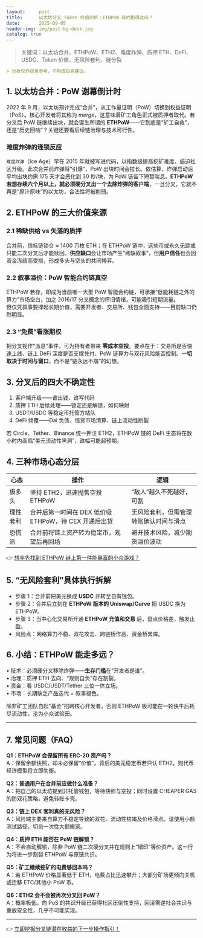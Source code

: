 ```yaml
---
layout:     post
title:      以太坊分叉 Token 价值剖析：ETHPoW 真的跑得远吗？
date:       2025-09-05
header-img: img/post-bg-desk.jpg
catalog: true
---
```


> 关键词：以太坊合并、ETHPoW、ETH2、难度炸弹、质押 ETH、DeFi、USDC、Token 价值、无风险套利、链分裂

```markdown
> 分析仅作信息参考，不构成投资建议。
```

## 1. 以太坊合并：PoW 谢幕倒计时
2022 年 9 月，以太坊预计完成“合并”，从工作量证明（PoW）切换到权益证明（PoS）。核心开发者将其称为 *merge*，这意味着矿工角色正式被质押者取代。若分叉后 PoW 链继续出块，就会诞生所谓的 **ETHPoW**——它到底是“矿工自救”，还是“历史回响”？关键还要看后续链治理与技术可行性。

### 难度炸弹的连锁反应
`难度炸弹`（Ice Age）早在 2015 年就被写进代码，以指数级提高挖矿难度、逼迫社区升级。此次合并前炸弹将“引爆”，PoW 出块时间会拉长。依估算，炸弹启动后平均出块约需 175 天才会恶化到 30 秒/块，为 PoW 链留下短暂喘息。**ETHPoW 若想存续六个月以上，就必须硬分叉出一个去除炸弹的客户端**，一旦分叉，它就不再是“原汁原味”的以太坊，合法性将被削弱。

## 2. ETHPoW 的三大价值来源
### 2.1 稀缺供给 vs 失落的质押
合并前，信标链锁仓 ≈ 1400 万枚 ETH；在 ETHPoW 链中，这些币或永久无踪或只能二次分叉后才能赎回。**供应缺口**会让市场产生“稀缺叙事”，但**用户信任**也会因资金冻结而受损，形成多头与空头的共同博弈。

### 2.2 叙事溢价：PoW 智能合约链真空
ETHPoW 若存，即成为当前唯一大型 PoW 智能合约链，可承接“低能耗链之外的算力”市场空白，加之 2016/17 分叉概念的怀旧情绪，可能吸引短期流量。  
但仅凭叙事要撑起长期价值，需要开发者、交易所、钱包全面支持——目前缺口仍然明显。

### 2.3 “免费”看涨期权
把分叉视作“派息”事件，可为持有者带来 **零成本空投**。要点在于：交易所是否快速上线、链上 DeFi 深度是否支撑兑付、PoW 链算力与双花风险能否控制。**一切取决于时间与窗口**，而不是“链永远不崩”的幻想。

## 3. 分叉后的四大不确定性
1. 客户端升级——谁出钱、谁写代码  
2. 质押 ETH 后续处理——锁定还是解锁，如何映射  
3. USDT/USDC 等稳定币托管方站队  
4. DeFi 倾覆——Dai 负债、借贷市场清算、链上流动性断裂  

若 Circle、Tether、Binance 统一押注 ETH2，ETHPoW 链的 DeFi 生态将在数小时内面临“美元流动性黑洞”，跌幅可能超预期。

## 4. 三种市场心态分层
| 心态 | 操作 | 逻辑 |
|---|---|---|
| 极多头 | 坚持 ETH2，迅速抛售空投 ETHPoW | “敌人”越久不死越好，可割 |
| 理性套利 | 合并后第一时间在 DEX 低价吸 ETHPoW，待 CEX 开通后出货 | 无风险套利，但需管理转账确认时间与滑点 |
| 恐慌派 | 合并前将链上资产转为稳定币，观望后再回场 | 避开技术风险，减少期货溢价波动 |

👉 [想率先找到 ETHPoW 链上第一件能暴富的小众游戏？](https://okxdog.com/)

## 5. “无风险套利”具体执行拆解
- 步骤 1：合并前把美元换成 **USDC** 并转至自有钱包。  
- 步骤 2：合并后立刻在 **ETHPoW 版本的 Uniswap/Curve** 把 USDC 换为 ETHPoW。  
- 步骤 3：当中心化交易所开通 **ETHPoW 充值和交易** 后，盘点价格差，触发止盈。  
- 风险点：网络算力不稳、双花攻击、跨链桥作恶、资金桥累库。

## 6. 小结：ETHPoW 能走多远？
• 技术：必须硬分叉移除炸弹——**生存门槛**在“开发者是谁”。  
• 治理：质押 ETH 去向、“规则自负”存在割裂。  
• 资金：看 USDC/USDT/Tether 三位一体立场。  
• 市场：长期缺乏产品迭代 = 叙事褪色。  

除非矿工团队自起“基金”招聘核心开发者，否则 ETHPoW 极可能在一轮快牛后耗尽流动性，沦为小众试验田。

---

## 7. 常见问题（FAQ）

**Q1：ETHPoW 会保留所有 ERC-20 资产吗？**  
A：保留余额快照，却未必保留“价值”。背后的美元稳定币若只认 ETH2，则代币经济模型将立即失衡。

**Q2：普通用户在合并前应做什么准备？**  
A：把自己的以太坊提到非托管钱包，等待快照与空投；同时设置 CHEAPER GAS 的防双花策略，避免转账卡壳。

**Q3：链上 DEX 套利真的无风险？**  
A：风险端主要来自算力不稳定导致的双花、流动性枯竭及价格滑点。请使用小额测试路径，切忌一次性大额搬家。

**Q4：质押 ETH 能否在 PoW 链解锁？**  
A：不会自动解锁，除非 PoW 链二次硬分叉并在规则上“增印”等价资产。这一行为将进一步割裂 ETHPoW 与原链共识。

**Q5：矿工继续挖矿的电费够回本吗？**  
A：若 ETHPoW 价格显著低于 ETH，电费占比迅速攀升；大部分矿场更倾向关机或迁移 ETC/其他小 PoW 币。

**Q6：ETH2 会不会被再次分叉回 PoW？**  
A：概率极低。向 PoS 的共识升级已获得社区压倒性支持，回滚需逆社会共识与重放安全性，几乎不可能实现。

---

👉 [立即挖掘分叉链潜在收益的下一步操作指引！](https://okxdog.com/)